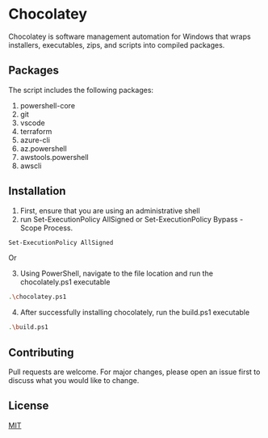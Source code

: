 # Chocolatey

Chocolatey is software management automation for Windows that wraps installers, executables, zips, and scripts into compiled packages.

## Packages
The script includes the following packages:
1. powershell-core
2. git
3. vscode
4. terraform
5. azure-cli
6. az.powershell
7. awstools.powershell
8. awscli

## Installation

1. First, ensure that you are using an administrative shell
2. run Set-ExecutionPolicy AllSigned or Set-ExecutionPolicy Bypass -Scope Process.

```bash
Set-ExecutionPolicy AllSigned
```
Or

3. Using PowerShell, navigate to the file location and run the chocolately.ps1 executable 
```bash
.\chocolatey.ps1
```
4. After successfully installing chocolately, run the build.ps1 executable

```bash
.\build.ps1
```


## Contributing
Pull requests are welcome. For major changes, please open an issue first to discuss what you would like to change.

## License
[MIT](https://choosealicense.com/licenses/mit/)